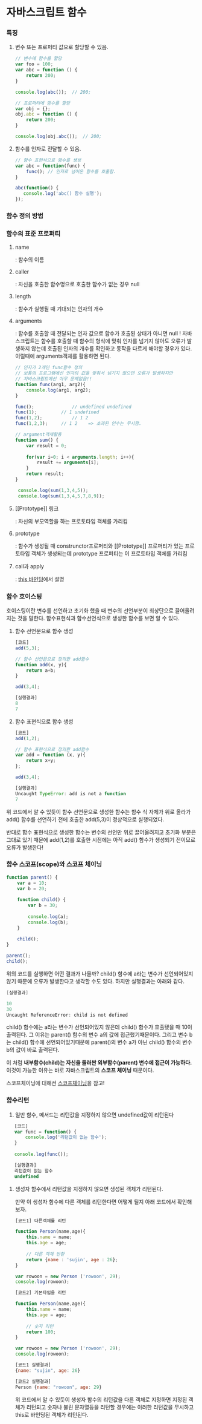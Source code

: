 # 자바스크립트 함수



### 특징

1. 변수 또는 프로퍼티 값으로 할당할 수 있음.

   ```javascript
   // 변수에 함수를 할당
   var foo = 100; 
   var abc = function () {
       return 200;
   }
   
   console.log(abc());  // 200;
   
   // 프로퍼티에 함수를 할당
   var obj = {}; 
   obj.abc = function () {
       return 200;
   }
   
   console.log(obj.abc());  // 200;
   ```

   

2. 함수를 인자로 전달할 수 있음.

   ```javascript
   // 함수 표현식으로 함수를 생성
   var abc = function(func) {
       func(); // 인자로 넘어온 함수를 호출함.
   }
   
   abc(function() {
      console.log('abc() 함수 실행');
   });
   ```

   

### 함수 정의 방법









### 함수의 표준 프로퍼티

1. name

   : 함수의 이름

   

2. caller

   : 자신을 호출한 함수명으로 호출한 함수가 없는 경우 null

   

3. length 

   : 함수가 실행될 때 기대되는 인자의 개수

   

4. arguments

   : 함수를 호출할 때 전달되는 인자 값으로 함수가 호출된 상태가 아니면 null !
   자바스크립트는 함수를 호출할 때 함수의 형식에 맞춰 인자를 넘기지 않아도 오류가 발생하지 않는데 호출된 인자의 개수를 확인하고 동작을 다르게 해야할 경우가 있다. 이럴때에 arguments객체를 활용하면 된다.

   ```javascript
   // 인자가 2개인 func함수 정의 
   // 보통의 프로그램에선 인자의 값을 맞춰서 넘기지 않으면 오류가 발생하지만
   // 자바스크립트에선 아무 문제없음!! 
   function func(arg1, arg2){
       console.log(arg1, arg2);
   }
   
   func();				// undefined undefined
   func(1);			// 1 undefined 
   func(1,2);			// 1 2
   func(1,2,3);		// 1 2    => 초과된 인수는 무시함.
   
   // argument객체활용
   function sum() {
       var result = 0;
       
       for(var i=0; i < arguments.length; i++){
           result += arguments[i];
       }
       return result;
   }
   
    console.log(sum(1,3,4,5));
    console.log(sum(1,3,4,5,7,8,9));
   ```

   

5. [[Prototype]] 링크

   : 자신의 부모역할을 하는 프로토타입 객체를 가리킴

   

6. prototype

   : 함수가 생성될 때  construnctor프로퍼티와 [[Prototype]] 프로퍼티가 있는 프로토타입 객체가 생성되는데 prototype 프로퍼티는 이 프로토타입 객체를 가리킴

   

7. call과 apply 

   :  [this 바인딩](this.md)에서 설명

    

### 함수 호이스팅

호이스팅이란 변수를 선언하고 초기화 했을 때 변수의 선언부분이 최상단으로 끌어올려지는 것을 말한다.  함수표현식과 함수선언식으로 생성한 함수를 보면 알 수 있다. 

1. 함수 선언문으로 함수 생성

   ```javascript
   [코드]
   add(5,3);
   
   // 함수 선언문으로 정의한 add함수
   function add(x, y){
       return a+b;
   }
   
   add(3,4);
   ```

   ```javascript
   [실행결과]
   8
   7
   ```

2. 함수 표현식으로 함수 생성

   ```javascript
   [코드]
   add(1,2);
   
   // 함수 표현식으로 정의한 add함수
   var add = function (x, y){
       return x+y;
   };
   
   add(3,4); 
   ```

   ```javascript
   [실행결과]
   Uncaught TypeError: add is not a function
   7
   ```

   

위 코드에서 알 수 있듯이 함수 선언문으로 생성한 함수는 함수 식 자체가 위로 올라가 add() 함수를 선언하기 전에 호출한 add(5,3)이 정상적으로 실행되었다. 

반대로 함수 표현식으로 생성한 함수는 변수의 선언만 위로 끌어올려지고 초기화 부분은 그대로 있기 때문에 add(1,2)를 호출한 시점에는 아직 add() 함수가 생성되기 전이므로 오류가 발생한다! 



### 함수 스코프(scope)와 스코프 체이닝

```javascript
function parent() {
    var a = 10; 
    var b = 20; 
    
    function child() {
        var b = 30; 
        
        console.log(a);
        console.log(b);
    }
    
    child();
}

parent();
child();
```

위의 코드를 실행하면 어떤 결과가 나올까?  child() 함수에 a라는 변수가 선언되어있지 않기 때문에 오류가 발생한다고 생각할 수도 있다. 하지만 실행결과는 아래와 같다.

```java
[실행결과]

10
30
Uncaught ReferenceError: child is not defined

```

child() 함수에는 a라는 변수가 선언되어있지 않은데 child() 함수가 호출됐을 때 10이출력된다.  그 이유는 parent() 함수의 변수 a의 값에 접근했기때문이다.  그리고 변수 b는 child() 함수에 선언되어있기때문에 parent()의 변수 a가 아닌 child() 함수의 변수 b의 값이 바로 출력된다.

이 처럼 **내부함수(child)는 자신을 둘러싼 외부함수(parent) 변수에 접근이 가능하다.** 이것이 가능한 이유는 바로 자바스크립트의 **스코프 체이닝** 때문이다.  

스코프체이닝에 대해선 [스코프체이닝](scope-chain.md)을 참고! 



### 함수리턴

1. 일반 함수, 메서드는 리턴값을 지정하지 않으면 undefined값이 리턴된다

```javascript
   [코드]
   var func = function() {
       console.log('리턴값이 없는 함수');
   }
   
   console.log(func());
```

```javascript
   [실행결과]
   리턴값이 없는 함수
   undefined
```

   

1. 생성자 함수에서 리턴값을 지정하지 않으면 생성된 객체가 리턴된다. 

   만약 이 생성자 함수에 다른 객체를 리턴한다면 어떻게 될지 아래 코드에서 확인해보자.

   ```javascript
   [코드1] 다른객체를 리턴
   
   function Person(name,age){
       this.name = name;
       this.age = age;
       
       // 다른 객체 반환
       return {name : 'sujin', age : 26};
   }
   
   var rowoon = new Person ('rowoon', 29);
   console.log(rowoon);
   
   [코드2] 기본타입을 리턴
   
   function Person(name,age){
       this.name = name;
       this.age = age;
       
       // 숫자 리턴
       return 100;
   }
   
   var rowoon = new Person ('rowoon', 29);
   console.log(rowoon);
   ```

   ```javascript
   [코드1 실행결과]
   {name: "sujin", age: 26}
   
   [코드2 실행결과]
   Person {name: "rowoon", age: 29}
   ```

   위 코드에서 알 수 있듯이 생성자 함수의 리턴값을  다른 객체로 지정하면 지정된 객체가 리턴되고 숫자나 불린 문자열등을 리턴할 경우에는 이러한 리턴값을 무시하고 this로 바인딩된 객체가 리턴된다.

